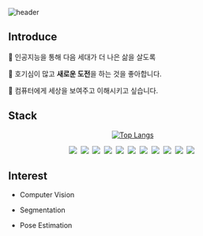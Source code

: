 ![header](https://capsule-render.vercel.app/api?type=waving&height=250&color=6EAFE8&text=TaeHoon)

## Introduce

👋 인공지능을 통해 다음 세대가 더 나은 삶을 살도록

🤔 호기심이 많고 **새로운 도전**을 하는 것을 좋아합니다.

👀 컴퓨터에게 세상을 보여주고 이해시키고 싶습니다.

## Stack
<div align='center'>
    
[![Top Langs](https://github-readme-stats.vercel.app/api/top-langs/?username=PreFKim&layout=donut)](https://github.com/PreFKim/)
    
</div>
<!--https://simpleicons.org/ 에서 색상, 이름 확인 가능-->
<!--https://img.shields.io/badge/뱃지이름-뱃지색상?style=스타일&logo=배지로고&logoColor=로고색-->
<div align='center' style="display: flex;">
    <div style="width:15%;flex:1;box-sizing: border-box;">
        <img src="https://img.shields.io/badge/Python-3776AB?style=flat&logo=Python&logoColor=white">&nbsp
        <img src="https://img.shields.io/badge/C++-00599C?style=flat&logo=cplusplus&logoColor=white">&nbsp
        <img src="https://img.shields.io/badge/Delphi-E62431?style=flat&logo=delphi&logoColor=white">&nbsp
        <img src="https://img.shields.io/badge/TensorFlow-FF6F00?style=flat&logo=TensorFlow&logoColor=white">&nbsp
        <img src="https://img.shields.io/badge/Keras-D00000?style=flat&logo=Keras&logoColor=white">&nbsp
        <img src="https://img.shields.io/badge/PyTorch-EE4C2C?style=flat&logo=PyTorch&logoColor=white">&nbsp
        <img src="https://img.shields.io/badge/PHP-777BB4?style=flat&logo=PHP&logoColor=white">&nbsp
        <img src="https://img.shields.io/badge/MySQL-4479A1?style=flat&logo=mysql&logoColor=black">&nbsp
        <img src="https://img.shields.io/badge/Linux-FCC624?style=flat&logo=linux&logoColor=black">&nbsp
        <img src="https://img.shields.io/badge/GitHub-181717?style=flat&logo=github&logoColor=white">&nbsp
        <img src="https://img.shields.io/badge/Notion-000000?style=flat&logo=notion&logoColor=white">&nbsp
    </div>
</div>


## Interest

- Computer Vision

- Segmentation

- Pose Estimation

